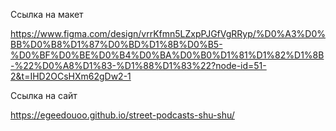 Ссылка на макет

https://www.figma.com/design/vrrKfmn5LZxpPJGfVgRRyp/%D0%A3%D0%BB%D0%B8%D1%87%D0%BD%D1%8B%D0%B5-%D0%BF%D0%BE%D0%B4%D0%BA%D0%B0%D1%81%D1%82%D1%8B-%22%D0%A8%D1%83-%D1%88%D1%83%22?node-id=51-2&t=IHD2OCsHXm62gDw2-1

Ссылка на сайт

https://egeedouoo.github.io/street-podcasts-shu-shu/
